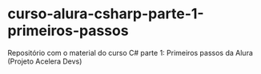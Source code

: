 # curso-alura-csharp-parte-1-primeiros-passos
Repositório com o material do curso C# parte 1: Primeiros passos da Alura (Projeto Acelera Devs)
